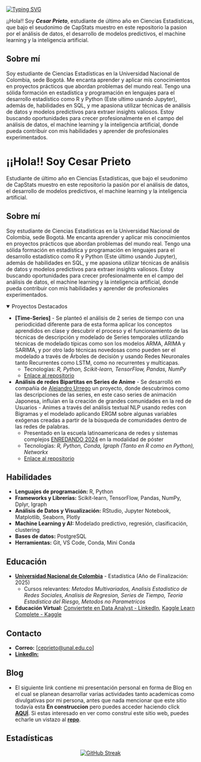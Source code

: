 [![Typing SVG](https://readme-typing-svg.demolab.com?font=Jersey+10&size=40&duration=4000&pause=700&color=F76000&center=true&vCenter=true&width=900&height=75&lines=I'm+a+statistics+enthusiast;Crunching+numbers+and+building+models;Unlocking+insights+from+data;Machine+Learning+is+my+jam+%F0%9F%A4%96;Turning+complexity+into+clarity+%F0%9F%92%BB)](https://git.io/typing-svg)

¡¡Hola!! Soy ***Cesar Prieto***, estudiante de último año en Ciencias Estadísticas, que bajo el seudonimo de CapStats muestro en este repositorio la pasion por el análisis de datos, el desarrollo de modelos predictivos, el machine learning y la inteligencia artificial.

## Sobre mí 
Soy estudiante de Ciencias Estadísticas en la Universidad Nacional de Colombia, sede Bogotá. Me encanta aprender y aplicar mis conocimientos en proyectos prácticos que abordan problemas del mundo real. Tengo una sólida formación en estadística y programación en lenguajes para el desarrollo estadístico como R y Python (Este ultimo usando Jupyter), además de, habilidades en SQL, y me apasiona utilizar técnicas de análisis de datos y modelos predictivos para extraer insights valiosos. Estoy buscando oportunidades para crecer profesionalmente en el campo del análisis de datos, el machine learning y la inteligencia artificial, donde pueda contribuir con mis habilidades y aprender de profesionales experimentados.

<h1>¡¡Hola!! Soy <strong>Cesar Prieto</strong></h1>
<p>Estudiante de último año en Ciencias Estadísticas, que bajo el seudonimo de CapStats muestro en este repositorio la pasión por el análisis de datos, el desarrollo de modelos predictivos, el machine learning y la inteligencia artificial.</p>

<h2>Sobre mí</h2>
<p>Soy estudiante de Ciencias Estadísticas en la Universidad Nacional de Colombia, sede Bogotá. Me encanta aprender y aplicar mis conocimientos en proyectos prácticos que abordan problemas del mundo real. Tengo una sólida formación en estadística y programación en lenguajes para el desarrollo estadístico como R y Python (Este último usando Jupyter), además de habilidades en SQL, y me apasiona utilizar técnicas de análisis de datos y modelos predictivos para extraer insights valiosos. Estoy buscando oportunidades para crecer profesionalmente en el campo del análisis de datos, el machine learning y la inteligencia artificial, donde pueda contribuir con mis habilidades y aprender de profesionales experimentados.</p>

<details open>
   <summary>Proyectos Destacados</summary>
   <ul>
      <li><strong>[Time-Series]</strong> - Se planteó el análisis de 2 series de tiempo con una periodicidad diferente para de esta forma aplicar los conceptos aprendidos en clase y descubrir el proceso y el funcionamiento de las técnicas de descripción y modelado de Series temporales utilizando técnicas de modelado típicas como son los modelos ARMA, ARIMA y SARIMA, y por otro lado técnicas novedosas como pueden ser el modelado a través de Árboles de decisión y usando Redes Neuronales tanto Recurrentes como LSTM, como no recurrentes y multicapas.
         <ul>
            <li>Tecnologías: <em>R, Python, Scikit-learn, TensorFlow, Pandas, NumPy</em></li>
            <li><a href="https://github.com/CapStats-ML/Time-series">Enlace al repositorio</a></li>
         </ul>
      </li>
      <li><strong>Análisis de redes Bipartitas en Series de Anime</strong> - Se desarrolló en compañía de <a href="https://github.com/aurreg">Alejandro Urrego</a> un proyecto, donde descubrimos como las descripciones de las series, en este caso series de animación Japonesa, influían en la creación de grandes comunidades en la red de Usuarios - Animes a través del análisis textual NLP usando redes con Bigramas y el modelado aplicando ERGM sobre algunas variables exógenas creadas a partir de la búsqueda de comunidades dentro de las redes de palabras.
         <ul>
            <li>Presentado en la escuela latinoamericana de redes y sistemas complejos <a href="https://sites.google.com/unal.edu.co/enredando2024/p%C3%A1gina-principal?authuser=0">ENREDANDO 2024</a> en la modalidad de póster</li>
            <li>Tecnologías: <em>R, Python, Conda, Igraph (Tanto en R como en Python), Networkx</em></li>
            <li><a href="https://github.com/aurreg/Anime-Network-Project">Enlace al repositorio</a></li>
         </ul>
      </li>
   </ul>
</details>

<h2>Habilidades</h2>
<ul>
   <li><strong>Lenguajes de programación:</strong> R, Python</li>
   <li><strong>Frameworks y Librerías:</strong> Scikit-learn, TensorFlow, Pandas, NumPy, Dplyr, Igraph</li>
   <li><strong>Análisis de Datos y Visualización:</strong> RStudio, Jupyter Notebook, Matplotlib, Seaborn, Plotly</li>
   <li><strong>Machine Learning y AI:</strong> Modelado predictivo, regresión, clasificación, clustering</li>
   <li><strong>Bases de datos:</strong> PostgreSQL</li>
   <li><strong>Herramientas:</strong> Git, VS Code, Conda, Mini Conda</li>
</ul>

<h2>Educación</h2>
<ul>
   <li><strong><a href="#">Universidad Nacional de Colombia</a></strong> - Estadística (Año de Finalización: 2025)
      <ul>
         <li>Cursos relevantes: <em>Metodos Multivariados, Analisis Estadistico de Redes Sociales, Analisis de Regresion, Series de Tiempo, Teoria Estadistica del Riesgo, Metodos no Parametricos</em></li>
      </ul>
   </li>
   <li><strong>Educación Virtual:</strong> <a href="#">Conviertete en Data Analyst - LinkedIn</a>, <a href="#">Kaggle Learn Complete - Kaggle</a></li>
</ul>

## Contacto
- **Correo:** [ceprieto@unal.edu.co]
- [**LinkedIn:**](https://www.linkedin.com/in/cesar-prietosrt/)

## Blog
- El siguiente link contiene mi presentación personal en forma de Blog en el cual se planean desarrollar varias actividades tanto academicas como divulgativas por mi persona, antes que nada mencionar que este sitio todavía esta **En construccion** pero puedes acceder haciendo click [**AQUÍ**](https://capstats-ml.github.io/CapStats/about.html). Si estas interesado en ver como construí este sitio web, puedes echarle un vistazo al [**repo**](https://github.com/CapStats-ML/CapStats).

## Estadísticas

<div align="center">
  <a href="https://git.io/streak-stats">
    <img src="https://github-readme-streak-stats.herokuapp.com?user=CapStats-ML&theme=dark&hide_border=true&border_radius=5&locale=es&mode=weekly&card_width=750&card_height=250" alt="GitHub Streak" />
  </a>
</div>
